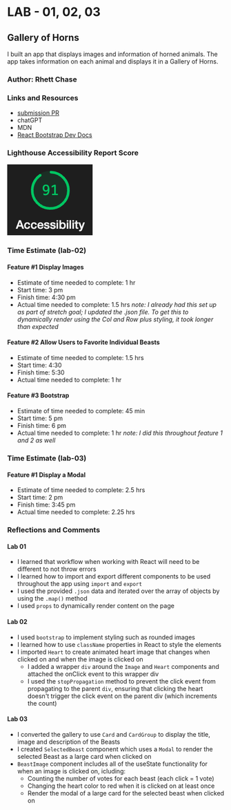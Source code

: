 # LAB - 01, 02, 03

## Gallery of Horns

I built an app that displays images and information of horned animals. The app takes information on each animal and displays it in a Gallery of Horns.

### Author: Rhett Chase

### Links and Resources

- [submission PR](https://github.com/rhettchase/code-301-gallery-of-horns)
- chatGPT
- MDN
- [React Bootstrap Dev Docs](https://react-bootstrap.netlify.app/)

### Lighthouse Accessibility Report Score

![Acessibility](./src/assets/accessibility.png)

### Time Estimate (lab-02)

#### Feature #1 Display Images

- Estimate of time needed to complete: 1 hr
- Start time: 3 pm
- Finish time: 4:30 pm
- Actual time needed to complete: 1.5 hrs
*note: I already had this set up as part of stretch goal; I updated the .json file. To get this to dynamically render using the Col and Row plus styling, it took longer than expected*

#### Feature #2 Allow Users to Favorite Individual Beasts

- Estimate of time needed to complete: 1.5 hrs
- Start time: 4:30
- Finish time: 5:30
- Actual time needed to complete: 1 hr

#### Feature #3 Bootstrap

- Estimate of time needed to complete: 45 min
- Start time: 5 pm
- Finish time: 6 pm
- Actual time needed to complete: 1 hr
*note: I did this throughout feature 1 and 2 as well*

### Time Estimate (lab-03)

#### Feature #1 Display a Modal

- Estimate of time needed to complete: 2.5 hrs
- Start time: 2 pm
- Finish time: 3:45 pm
- Actual time needed to complete: 2.25 hrs

### Reflections and Comments

#### Lab 01

- I learned that workflow when working with React will need to be different to not throw errors
- I learned how to import and export different components to be used throughout the app using `import` and `export`
- I used the provided `.json` data and iterated over the array of objects by using the `.map()` method
- I used `props` to dynamically render content on the page

#### Lab 02

- I used `bootstrap` to implement styling such as rounded images
- I learned how to use `className` properties in React to style the elements
- I imported `Heart` to create animated heart image that changes when clicked on and when the image is clicked on
  - I added a wrapper `div` around the `Image` and `Heart` components and attached the onClick event to this wrapper div
  - I used the `stopPropagation` method to prevent the click event from propagating to the parent `div`, ensuring that clicking the heart doesn't trigger the click event on the parent div (which increments the count)

#### Lab 03

- I converted the gallery to use `Card` and `CardGroup` to display the title, image and description of the Beasts
- I created `SelectedBeast` component which uses a `Modal` to render the selected Beast as a large card when clicked on
- `BeastImage` component includes all of the useState functionality for when an image is clicked on, icluding:
  - Counting the number of votes for each beast (each click = 1 vote)
  - Changing the heart color to red when it is clicked on at least once
  - Render the modal of a large card for the selected beast when clicked on